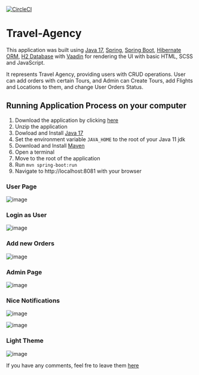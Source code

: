 [![CircleCI](https://circleci.com/gh/dm4nk/Travel-Agency/tree/master.svg?style=svg)](https://circleci.com/gh/dm4nk/Travel-Agency/tree/master)

# Travel-Agency

This application was built using
[Java 17](https://jdk.java.net/17/),
[Spring](https://spring.io/),
[Spring Boot](https://spring.io/projects/spring-boot),
[Hibernate ORM](https://hibernate.org/),
[H2 Database](https://www.h2database.com/html/main.html)
with [Vaadin](https://vaadin.com/)
for rendering the UI with basic HTML, SCSS and JavaScript.

It represents Travel Agency, providing users with CRUD operations. User can add orders with certain Tours, and Admin can Create Tours, add Flights and Locations to them, and change User Orders Status.

## Running Application Process on your computer

1. Download the application by clicking [here](https://github.com/dm4nk/Travel-Agency/archive/master.zip)
2. Unzip the application
3. Dowload and Install [Java 17](https://www.oracle.com/java/technologies/javase/jdk17-archive-downloads.html)
4. Set the environment variable `JAVA_HOME` to the root of your Java 11 jdk
5. Download and Install [Maven](https://maven.apache.org/download.cgi)
6. Open a terminal
7. Move to the root of the application
8. Run `mvn spring-boot:run`
9. Navigate to http://localhost:8081 with your browser

### User Page

![image](https://user-images.githubusercontent.com/80630476/168443036-ec2531e7-f5f8-47e9-aa9d-57a9f7d1040a.png)

### Login as User

![image](https://user-images.githubusercontent.com/80630476/168443044-f3fecf50-e4d0-435d-a9ea-6d4fb98f02e0.png)

### Add new Orders

![image](https://user-images.githubusercontent.com/80630476/168443058-b04fc2cf-8a89-45db-b5c6-a0464dc2becf.png)

### Admin Page

![image](https://user-images.githubusercontent.com/80630476/168443087-229cac9c-d795-4452-80ea-a06e83651758.png)

### Nice Notifications
![image](https://user-images.githubusercontent.com/80630476/168443121-4e4d758e-600d-45f4-bf5a-d986c4d32afb.png)

![image](https://user-images.githubusercontent.com/80630476/168443139-40535700-8b5b-4bae-be6b-5aa5482e933f.png)

### Light Theme

![image](https://user-images.githubusercontent.com/80630476/168443157-a52dfb42-6e48-430e-80ec-06d7eb3d46ce.png)


If you have any comments, feel fre to leave them [here](https://github.com/dm4nk/Travel-Agency/issues)
